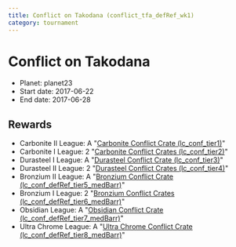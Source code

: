```yaml
---
title: Conflict on Takodana (conflict_tfa_defRef_wk1)
category: tournament
---
```

# Conflict on Takodana

  * Planet: planet23
  * Start date: 2017-06-22
  * End date: 2017-06-28

## Rewards

  * Carbonite II League: A "[Carbonite Conflict Crate (lc_conf_tier1)](lc_conf_tier1.html)"
  * Carbonite I League: 2 "[Carbonite Conflict Crates (lc_conf_tier2)](lc_conf_tier2.html)"
  * Durasteel I League: A "[Durasteel Conflict Crate (lc_conf_tier3)](lc_conf_tier3.html)"
  * Durasteel II League: 2 "[Durasteel Conflict Crates (lc_conf_tier4)](lc_conf_tier4.html)"
  * Bronzium II League: A "[Bronzium Conflict Crate (lc_conf_defRef_tier5_medBarr)](lc_conf_defRef_tier5_medBarr.html)"
  * Bronzium I League: 2 "[Bronzium Conflict Crates (lc_conf_defRef_tier6_medBarr)](lc_conf_defRef_tier6_medBarr.html)"
  * Obsidian League: A "[Obsidian Conflict Crate (lc_conf_defRef_tier7_medBarr)](lc_conf_defRef_tier7_medBarr.html)"
  * Ultra Chrome League: A "[Ultra Chrome Conflict Crate (lc_conf_defRef_tier8_medBarr)](lc_conf_defRef_tier8_medBarr.html)"
